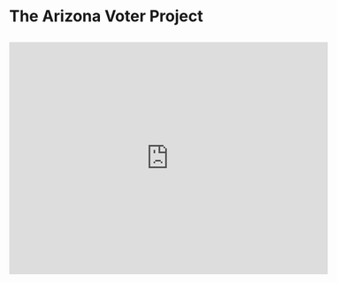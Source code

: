 # The Arizona Voter Project
##
<html/>
<iframe src="https://slides.com/christopherweber/freedom-center/embed" width="576" height="420" title="Freedom Center Presentation" scrolling="no" frameborder="0" webkitallowfullscreen mozallowfullscreen allowfullscreen></iframe>
</html>
